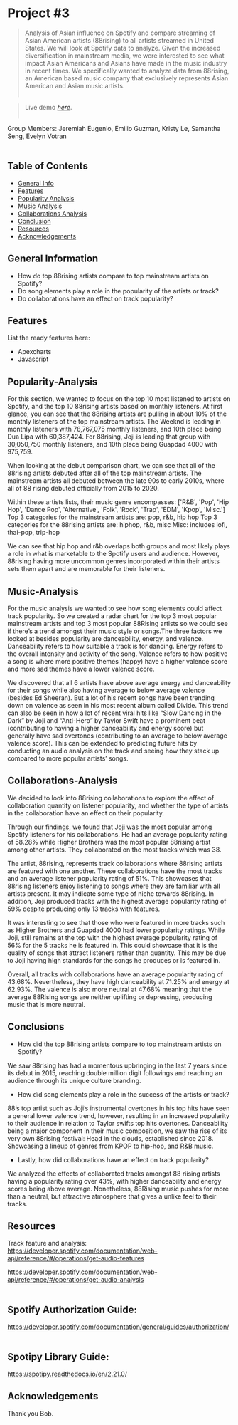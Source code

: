 # Project #3
> Analysis of Asian influence on Spotify and compare streaming of Asian American artists (88rising) to all artists streamed in United States. We will look at Spotify data to analyze. Given the increased diversification in mainstream media, we were interested to see what impact Asian Americans and Asians have made in the music industry in recent times. We specifically wanted to analyze data from 88rising, an American based music company that exclusively represents Asian American and Asian music artists.<br><br>

> Live demo [_here_](https://jeugenio103.github.io/Project-3/). <br><br>


Group Members:  Jeremiah Eugenio, Emilio Guzman, Kristy Le, Samantha Seng, Evelyn Votran
<br>
<br>

## Table of Contents
* [General Info](#general-information)
* [Features](#features)
* [Popularity Analysis](#Popularity-Analysis)
* [Music Analysis](#Music-Analysis)
* [Collaborations Analysis](#Collaborations-Analysis)
* [Conclusion](#Conclusion)
* [Resources](#Resources)
* [Acknowledgements](#acknowledgements)
<!-- * [License](#license) -->


## General Information
- How do top 88rising artists compare to top mainstream artists on Spotify?<br>
- Do song elements play a role in the popularity of the artists or track?<br>
- Do collaborations have an effect on track popularity?<br>
<!-- You don't have to answer all the questions - just the ones relevant to your project. -->


## Features
List the ready features here:
- Apexcharts
- Javascript

## Popularity-Analysis
For this section, we wanted to focus on the top 10 most listened to artists on Spotify, and the top 10 88rising artists based on monthly listeners. 
At first glance, you can see that the 88rising artists are pulling in about 10% of the monthly listeners of the top mainstream artists. The Weeknd is leading in monthly listeners with 78,767,075 monthly listeners, and 10th place being Dua Lipa with 60,387,424. For 88rising, Joji is leading that group with 30,050,750 monthly listeners, and 10th place being Guapdad 4000 with 975,759.<br>

When looking at the debut comparison chart, we can see that all of the 88rising artists debuted after all of the top mainstream artists. The mainstream artists all debuted between the late 90s to early 2010s, where all of 88 rising debuted officially from 2015 to 2020.<br>

Within these artists lists, their music genre encompasses:
['R&B', 'Pop', 'Hip Hop', 'Dance Pop', 'Alternative', 'Folk', 'Rock', 'Trap', 'EDM', 'Kpop', 'Misc.']
Top 3 categories for the mainstream artists are: pop, r&b, hip hop
Top 3 categories for the 88rising artists are: hiphop, r&b, misc
Misc: includes lofi, thai-pop, trip-hop<br>

We can see that hip hop and r&b overlaps both groups and most likely plays a role in what is marketable to the Spotify users and audience. However, 88rising having more uncommon genres incorporated within their artists sets them apart and are memorable for their listeners.

## Music-Analysis
For the music analysis we wanted to see how song elements could affect track popularity.
So we created a radar chart for the top 3 most popular mainstream artists and top 3 most popular 88Rising artists so we could see if there’s a trend amongst their music style or songs.The three factors we looked at besides popularity are danceability, energy, and valence. Danceability refers to how suitable a track is for dancing. Energy refers to the overall intensity and activity of the song. Valence refers to how positive a song is where more positive themes (happy) have a higher valence score and more sad themes have a lower valence score.<br>

We discovered that all 6 artists have above average energy and danceability for their songs while also having average to below average valence (besides Ed Sheeran). But a lot of his recent songs have been trending down on valence as seen in his most recent album called Divide. This trend can also be seen in how a lot of recent viral hits like “Slow Dancing in the Dark” by Joji and “Anti-Hero” by Taylor Swift have a prominent beat (contributing to having a higher danceability and energy score) but generally have sad overtones (contributing to an average to below average valence score). This can be extended to predicting future hits by conducting an audio analysis on the track and seeing how they stack up compared to more popular artists’ songs.

## Collaborations-Analysis
We decided to look into 88rising collaborations to explore the effect of collaboration quantity on listener popularity, and whether the type of artists in the collaboration have an effect on their popularity.<br>

Through our findings, we found that Joji was the most popular among Spotify listeners for his collaborations. He had an average popularity rating of 58.28% while Higher Brothers was the most popular 88rising artist among other artists. They collaborated on the most tracks which was 38.<br>

The artist, 88rising, represents track collaborations where 88rising artists are featured with one another. These collaborations have the most tracks and an average listener popularity rating of 51%. This showcases that 88rising listeners enjoy listening to songs where they are familiar with all artists present. It may indicate some type of niche towards 88rising. In addition, Joji produced tracks with the highest average popularity rating of 59% despite producing only 13 tracks with features. <br>

It was interesting to see that those who were featured in more tracks such as Higher Brothers and Guapdad 4000 had lower popularity ratings. While Joji, still remains at the top with the highest average popularity rating of 56% for the 5 tracks he is featured in. This could showcase that it is the quality of songs that attract listeners rather than quantity. This may be due to Joji having high standards for the songs he produces or is featured in.<br>

Overall, all tracks with collaborations have an average popularity rating of 43.68%. Nevertheless, they have high danceability at 71.25% and energy at 62.93%. The valence is also more neutral at 47.68% meaning that the average 88Rising songs are neither uplifting or depressing, producing music that is more neutral.

## Conclusions
- How did the top 88rising artists compare to top mainstream artists on Spotify?

We saw 88rising has had a momentous upbringing in the last 7 years since its debut in 2015, reaching double million digit followings and reaching an audience through its unique culture branding.

- How did song elements play a role in the success of the artists or track?

88’s top artist such as Joji’s instrumental overtones in his top hits have seen a general lower valence trend, however, resulting in an increased popularity to their audience in relation to Taylor swifts top hits overtones. Danceability being a major component in their music composition, we saw the rise of its very own 88rising festival: Head in the clouds, established since 2018. Showcasing a lineup of genres from KPOP to hip-hop, and R&B music. 

- Lastly, how did collaborations have an effect on track popularity?

We analyzed the effects of collaborated tracks amongst 88 riising artists having a popularity rating over 43%, with higher danceability and energy scores being above average. Nonetheless, 88Rising music pushes for more than a neutral, but attractive atmosphere that gives a unlike feel to their tracks. 



## Resources
Track feature and analysis:
https://developer.spotify.com/documentation/web-api/reference/#/operations/get-audio-features<br>

https://developer.spotify.com/documentation/web-api/reference/#/operations/get-audio-analysis<br><br>

## Spotify Authorization Guide: 
https://developer.spotify.com/documentation/general/guides/authorization/<br><br>

## Spotipy Library Guide: 
https://spotipy.readthedocs.io/en/2.21.0/


## Acknowledgements
Thank you Bob.
